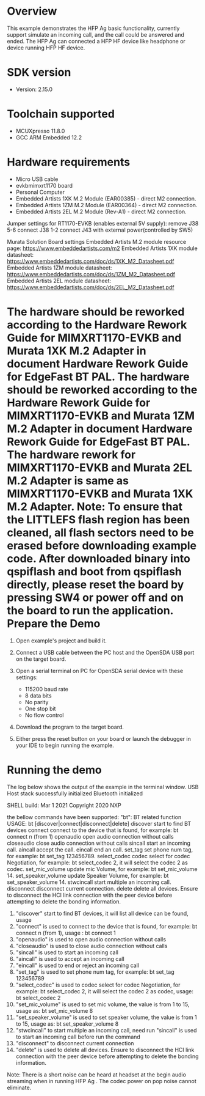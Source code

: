 Overview
========
This example demonstrates the HFP Ag basic functionality, currently support simulate an incoming call, and the call could be answered and ended.
The HFP Ag can connected a HFP HF device like headphone or device running HFP HF device.


SDK version
===========
- Version: 2.15.0

Toolchain supported
===================
- MCUXpresso  11.8.0
- GCC ARM Embedded  12.2

Hardware requirements
=====================
- Micro USB cable
- evkbmimxrt1170 board
- Personal Computer
- Embedded Artists 1XK M.2 Module (EAR00385) - direct M2 connection.
- Embedded Artists 1ZM M.2 Module (EAR00364) - direct M2 connection.
- Embedded Artists 2EL M.2 Module (Rev-A1) - direct M2 connection.

Jumper settings for RT1170-EVKB (enables external 5V supply):
remove  J38 5-6
connect J38 1-2
connect J43 with external power(controlled by SW5)

Murata Solution Board settings
Embedded Artists M.2 module resource page: https://www.embeddedartists.com/m2
Embedded Artists 1XK module datasheet: https://www.embeddedartists.com/doc/ds/1XK_M2_Datasheet.pdf
Embedded Artists 1ZM module datasheet: https://www.embeddedartists.com/doc/ds/1ZM_M2_Datasheet.pdf
Embedded Artists 2EL module datasheet: https://www.embeddedartists.com/doc/ds/2EL_M2_Datasheet.pdf

The hardware should be reworked according to the Hardware Rework Guide for MIMXRT1170-EVKB and Murata 1XK M.2 Adapter in document Hardware Rework Guide for EdgeFast BT PAL.
The hardware should be reworked according to the Hardware Rework Guide for MIMXRT1170-EVKB and Murata 1ZM M.2 Adapter in document Hardware Rework Guide for EdgeFast BT PAL.
The hardware rework for MIMXRT1170-EVKB and Murata 2EL M.2 Adapter is same as MIMXRT1170-EVKB and Murata 1XK M.2 Adapter.
Note:
To ensure that the LITTLEFS flash region has been cleaned,
all flash sectors need to be erased before downloading example code.
After downloaded binary into qspiflash and boot from qspiflash directly,
please reset the board by pressing SW4 or power off and on the board to run the application.
Prepare the Demo
================

1.  Open example's project and build it.

2.  Connect a USB cable between the PC host and the OpenSDA USB port on the target board.

3.  Open a serial terminal on PC for OpenSDA serial device with these settings:
    - 115200 baud rate
    - 8 data bits
    - No parity
    - One stop bit
    - No flow control

4.  Download the program to the target board.

5.  Either press the reset button on your board or launch the debugger in your IDE to begin running the example.

Running the demo
================
The log below shows the output of the example in the terminal window. 
USB Host stack successfully initialized
Bluetooth initialized

SHELL build: Mar  1 2021
Copyright  2020  NXP

>>
the bellow commands have been supported:
"bt": BT related function
  USAGE: bt [discover|connect|disconnect|delete]
    discover             start to find BT devices
    connect              connect to the device that is found, for example: bt connect n (from 1)
    openaudio            open audio connection without calls
    closeaudio           close audio connection without calls 
    sincall              start an incoming call.
    aincall              accept the call.
    eincall              end an call.
    set_tag              set phone num tag, for example: bt set_tag 123456789.
    select_codec         codec select for codec Negotiation, for example: bt select_codec 2, it will select the codec 2 as codec.
    set_mic_volume       update mic Volume, for example: bt set_mic_volume 14.
    set_speaker_volume   update Speaker Volume, for example: bt set_speaker_volume 14.
    stwcincall           start multiple an incoming call.
    disconnect           disconnect current connection.
    delete               delete all devices. Ensure to disconnect the HCI link connection with the peer device before attempting to delete the bonding information.
1) "discover" start to find BT devices, it will list all device can be found, usage
2) "connect" is used to connect to the device that is found, for example: bt connect n (from 1), usage :
   bt connect 1
3) "openaudio" is used to open audio connection without calls
4) "closeaudio" is used to close audio connection without calls 
5) "sincall" is used to start an incoming call
6) "aincall" is used to accept an incoming call
7) "eincall" is used to end or reject an incoming call
8) "set_tag" is used to set phone num tag, for example: bt set_tag 123456789
9) "select_codec" is used to  codec select for codec Negotiation, for example: bt select_codec 2, it will select the codec 2 as codec, usage:
   bt select_codec 2
10) "set_mic_volume" is used to set mic volume, the value  is from 1 to 15, usage as:
    bt set_mic_volume 8
11) "set_speaker_volume" is used to set speaker volume, the value is from 1 to 15, usage as:
    bt set_speaker_volume 8
12) "stwcincall"  to start multiple an incoming call, need run "sincall" is used to start an incoming call before run the command
13) "disconnect"  to disconnect current connection
14) "delete" is used to delete all devices. Ensure to disconnect the HCI link connection with the peer device before attempting to delete the bonding information.

Note:
There is a short noise can be heard at headset at the begin audio streaming when in running HFP Ag . 
The codec power on pop noise cannot eliminate.

